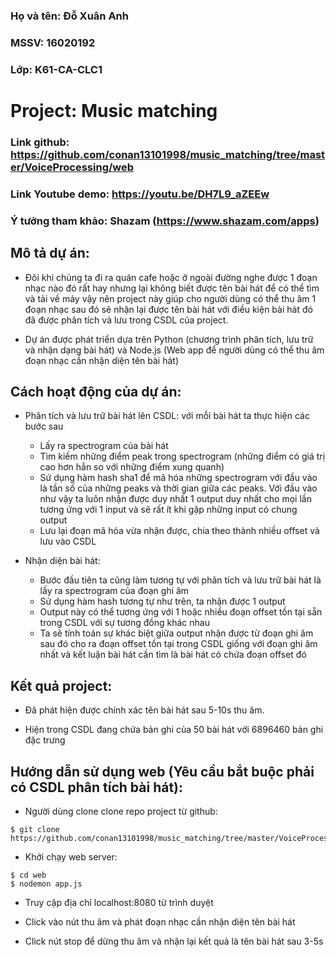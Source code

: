 ### Họ và tên: Đỗ Xuân Anh
### MSSV: 16020192
### Lớp: K61-CA-CLC1

# Project: Music matching



### Link github: https://github.com/conan13101998/music_matching/tree/master/VoiceProcessing/web

### Link Youtube demo: https://youtu.be/DH7L9_aZEEw

### Ý tưởng tham khảo: Shazam (https://www.shazam.com/apps)
## Mô tả dự án: 

- Đôi khi chúng ta đi ra quán cafe hoặc ở ngoài đường nghe được 1 đoạn nhạc nào đó rất hay nhưng lại không biết được tên bài hát để có thể tìm và tải về máy vậy nên project này giúp cho người dùng có thể thu âm 1 đoạn nhạc sau đó sẽ nhận lại được tên bài hát với điều kiện bài hát đó đã được phân tích và lưu trong CSDL của project.

- Dự án được phát triển dựa trên Python (chương trình phân tích, lưu trữ và nhận dạng bài hát) và Node.js (Web app để người dùng có thể thu âm đoạn nhạc cần nhận diện tên bài hát)

## Cách hoạt động của dự án:

- Phân tích và lưu trữ bài hát lên CSDL: với mỗi bài hát ta thực hiện các bước sau

    - Lấy ra spectrogram của bài hát
    - Tìm kiếm những điểm peak trong spectrogram (những điểm có giá trị cao hơn hẳn so với những điểm xung quanh)
    - Sử dụng hàm hash sha1 để mã hóa những spectrogram với đầu vào là tần số của những peaks và thời gian giữa các peaks. Với đầu vào như vậy ta luôn nhận được duy nhất 1 output duy nhất cho mọi lần tương ứng với 1 input và sẽ rất ít khi gặp những input có chung output
    - Lưu lại đoạn mã hóa vừa nhận được, chia theo thành nhiều offset và lưu vào CSDL
- Nhận diện bài hát:
    - Bước đầu tiên ta cũng làm tương tự với phân tích và lưu trữ bài hát là lấy ra spectrogram của đoạn ghi âm
    - Sử dụng hàm hash tương tự như trên, ta nhận được 1 output
    - Output này có thể tương ứng với 1 hoặc nhiều đoạn offset tồn tại sẵn trong CSDL với sự tương đồng khác nhau
    - Ta sẽ tính toán sự khác biệt giữa output nhận được từ đoạn ghi âm sau đó cho ra đoạn offset tồn tại trong CSDL giống với đoạn ghi âm nhất và kết luận bài hát cần tìm là bài hát có chứa đoạn offset đó
## Kết quả project: 

- Đã phát hiện được chính xác tên bài hát sau 5-10s thu âm.

- Hiện trong CSDL đang chứa bản ghi của 50 bài hát với 6896460 bản ghi đặc trưng

## Hướng dẫn sử dụng web (Yêu cầu bắt buộc phải có CSDL phân tích bài hát):

- Người dùng clone clone repo project từ github:
```
$ git clone https://github.com/conan13101998/music_matching/tree/master/VoiceProcessing/web
```
- Khởi chạy web server:
```
$ cd web
$ nodemon app.js
```
- Truy cập địa chỉ localhost:8080 từ trình duyệt

- Click vào nút thu âm và phát đoạn nhạc cần nhận diện tên bài hát

- Click nút stop để dừng thu âm và nhận lại kết quả là tên bài hát sau 3-5s
